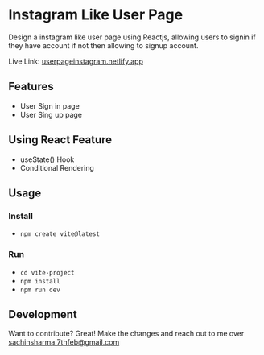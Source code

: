 # Instagram Like User Page 
Design a instagram like user page using Reactjs, allowing users to signin if they have account if not then allowing to signup account.

Live Link: <a href="https://userpageinstagram.netlify.app/" target="_blank">userpageinstagram.netlify.app</a>

## Features
- User Sign in page
- User Sing up page

## Using React Feature
- useState() Hook
- Conditional Rendering

## Usage

### Install
- `npm create vite@latest`


### Run
- `cd vite-project`
- `npm install`
- `npm run dev`

## Development
Want to contribute? Great! Make the changes and reach out to me over sachinsharma.7thfeb@gmail.com
